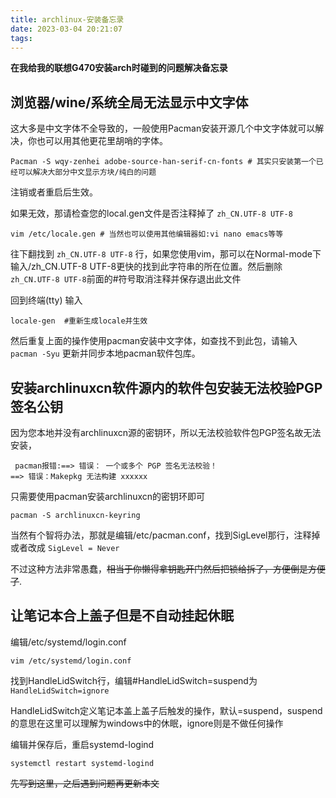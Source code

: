 ```yaml
---
title: archlinux-安装备忘录
date: 2023-03-04 20:21:07
tags:
---
```

**在我给我的联想G470安装arch时碰到的问题解决备忘录**
## 浏览器/wine/系统全局无法显示中文字体
这大多是中文字体不全导致的，一般使用Pacman安装开源几个中文字体就可以解决，你也可以用其他更花里胡哨的字体。
```
Pacman -S wqy-zenhei adobe-source-han-serif-cn-fonts # 其实只安装第一个已经可以解决大部分中文显示方块/纯白的问题
```
注销或者重启后生效。

如果无效，那请检查您的local.gen文件是否注释掉了 `zh_CN.UTF-8 UTF-8`
```
vim /etc/locale.gen # 当然也可以使用其他编辑器如:vi nano emacs等等
```
往下翻找到 `zh_CN.UTF-8 UTF-8` 行，如果您使用vim，那可以在Normal-mode下输入/zh_CN.UTF-8 UTF-8更快的找到此字符串的所在位置。然后删除`zh_CN.UTF-8 UTF-8`前面的#符号取消注释并保存退出此文件

回到终端(tty)
输入
```
locale-gen  #重新生成locale并生效
```
然后重复上面的操作使用pacman安装中文字体，如查找不到此包，请输入 `pacman -Syu` 更新并同步本地pacman软件包库。

## 安装archlinuxcn软件源内的软件包安装无法校验PGP签名公钥
因为您本地并没有archlinuxcn源的密钥环，所以无法校验软件包PGP签名故无法安装，
```
 pacman报错:==> 错误： 一个或多个 PGP 签名无法校验！
==> 错误：Makepkg 无法构建 xxxxxx 
```

只需要使用pacman安装archlinuxcn的密钥环即可
```
pacman -S archlinuxcn-keyring
```
当然有个智将办法，那就是编辑/etc/pacman.conf，找到SigLevel那行，注释掉或者改成
`SigLevel = Never` 

不过这种方法非常愚蠢，~~相当于你懒得拿钥匙开门然后把锁给拆了，方便倒是方便了~~.
## 让笔记本合上盖子但是不自动挂起休眠
编辑/etc/systemd/login.conf
```
vim /etc/systemd/login.conf
```
找到HandleLidSwitch行，编辑#HandleLidSwitch=suspend为` HandleLidSwitch=ignore `

HandleLidSwitch定义笔记本盖上盖子后触发的操作，默认=suspend，suspend的意思在这里可以理解为windows中的休眠，ignore则是不做任何操作

编辑并保存后，重启systemd-logind
```
systemctl restart systemd-logind
```

~~先写到这里，之后遇到问题再更新本文~~



